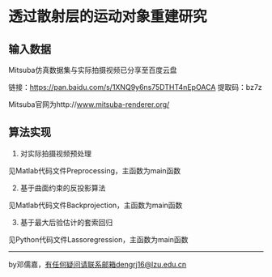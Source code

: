 # 透过散射层的运动对象重建研究

## 输入数据
Mitsuba仿真数据集与实际拍摄视频已分享至百度云盘

链接：https://pan.baidu.com/s/1XNQ9y6ns75DTHT4nEpOACA 
提取码：bz7z

Mitsuba官网为http://www.mitsuba-renderer.org/

## 算法实现

1. 对实际拍摄视频预处理

见Matlab代码文件Preprocessing，主函数为main函数

2. 基于曲面约束的反投影算法

见Matlab代码文件Backprojection，主函数为main函数

3. 基于最大后验估计的套索回归 

见Python代码文件Lassoregression，主函数为main函数

***
by邓儒嘉，有任何疑问请联系邮箱dengrj16@lzu.edu.cn
